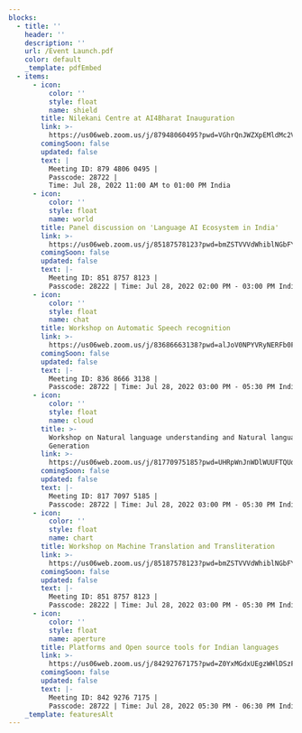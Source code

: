 ```yaml
---
blocks:
  - title: ''
    header: ''
    description: ''
    url: /Event Launch.pdf
    color: default
    _template: pdfEmbed
  - items:
      - icon:
          color: ''
          style: float
          name: shield
        title: Nilekani Centre at AI4Bharat Inauguration
        link: >-
          https://us06web.zoom.us/j/87948060495?pwd=VGhrQnJWZXpEMldMc2V0WDNIRFJHZz09
        comingSoon: false
        updated: false
        text: |
          Meeting ID: 879 4806 0495 |
          Passcode: 28722 |
          Time: Jul 28, 2022 11:00 AM to 01:00 PM India
      - icon:
          color: ''
          style: float
          name: world
        title: Panel discussion on 'Language AI Ecosystem in India'
        link: >-
          https://us06web.zoom.us/j/85187578123?pwd=bmZSTVVVdWhiblNGbFYzTVU1MnlFQT09
        comingSoon: false
        updated: false
        text: |-
          Meeting ID: 851 8757 8123 | 
          Passcode: 28222 | Time: Jul 28, 2022 02:00 PM - 03:00 PM India
      - icon:
          color: ''
          style: float
          name: chat
        title: Workshop on Automatic Speech recognition
        link: >-
          https://us06web.zoom.us/j/83686663138?pwd=alJoV0NPYVRyNERFb0FydWNNL2hIQT09
        comingSoon: false
        updated: false
        text: |-
          Meeting ID: 836 8666 3138 |
          Passcode: 28722 | Time: Jul 28, 2022 03:00 PM - 05:30 PM India
      - icon:
          color: ''
          style: float
          name: cloud
        title: >-
          Workshop on Natural language understanding and Natural language
          Generation
        link: >-
          https://us06web.zoom.us/j/81770975185?pwd=UHRpWnJnWDlWUUFTQUd1RFpzVmpLdz09
        comingSoon: false
        updated: false
        text: |-
          Meeting ID: 817 7097 5185 | 
          Passcode: 28722 | Time: Jul 28, 2022 03:00 PM - 05:30 PM India
      - icon:
          color: ''
          style: float
          name: chart
        title: Workshop on Machine Translation and Transliteration
        link: >-
          https://us06web.zoom.us/j/85187578123?pwd=bmZSTVVVdWhiblNGbFYzTVU1MnlFQT09
        comingSoon: false
        updated: false
        text: |-
          Meeting ID: 851 8757 8123 |
          Passcode: 28222 | Time: Jul 28, 2022 03:00 PM - 05:30 PM India
      - icon:
          color: ''
          style: float
          name: aperture
        title: Platforms and Open source tools for Indian languages
        link: >-
          https://us06web.zoom.us/j/84292767175?pwd=Z0YxMGdxUEgzWHlDSzF4ZHJmZWNDZz09
        comingSoon: false
        updated: false
        text: |-
          Meeting ID: 842 9276 7175 |
          Passcode: 28722 | Time: Jul 28, 2022 05:30 PM - 06:30 PM India
    _template: featuresAlt
---
```



